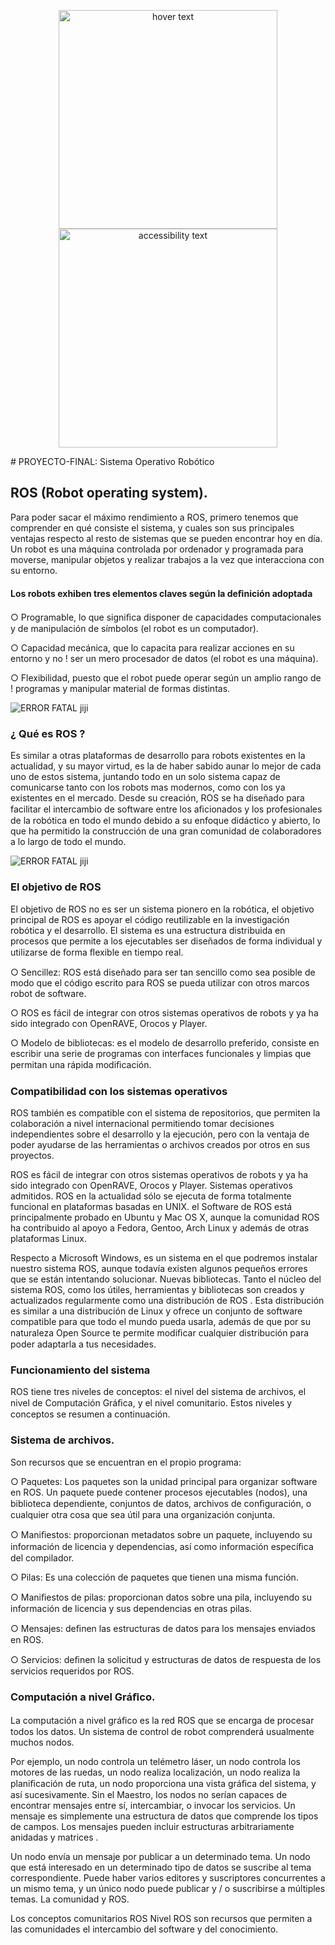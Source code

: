 <p align="center">
  <img src="https://github.com/Villalobos39/PROYECTO-FINAL/blob/master/Imagenes/LOGO_TECNM_GRIS.png" width="350" title="hover text">
  <img src="https://github.com/Villalobos39/PROYECTO-FINAL/blob/master/Imagenes/sistemas%20computacionales.png" width="350" alt="accessibility text">
</p>
# PROYECTO-FINAL: Sistema Operativo Robótico

## ROS (Robot operating system).

Para poder sacar el máximo rendimiento a ROS, primero tenemos que comprender en qué consiste el sistema, y cuales son sus principales ventajas respecto al resto de sistemas que se pueden encontrar hoy en día. Un robot es una máquina controlada por ordenador y programada para moverse, manipular objetos y realizar trabajos a la vez que interacciona con su entorno.

#### Los robots exhiben tres elementos claves según la deﬁnición adoptada

○ Programable, lo que signiﬁca disponer de capacidades computacionales y de manipulación de símbolos (el robot es un computador). 

○ Capacidad mecánica, que lo capacita para realizar acciones en su entorno y no ! ser un mero procesador de datos (el robot es una máquina).

○ Flexibilidad, puesto que el robot puede operar según un amplio rango de ! programas y manipular material de formas distintas.

![ERROR FATAL jiji](https://github.com/Villalobos39/PROYECTO-FINAL/blob/master/Imagenes/Rbot.png)

### ¿ Qué es ROS ?

Es similar a otras plataformas de desarrollo para robots existentes en la actualidad, y su mayor virtud, es la de haber sabido aunar lo mejor de cada uno de estos sistema, juntando todo en un solo sistema capaz de comunicarse tanto con los robots mas modernos, como con los ya existentes en el mercado. Desde su creación, ROS se ha diseñado para facilitar el intercambio de software entre los aﬁcionados y los profesionales de la robótica en todo el mundo debido a su enfoque didáctico y abierto, lo que ha permitido la construcción de una gran comunidad de colaboradores a lo largo de todo el mundo. 

![ERROR FATAL jiji](https://github.com/Villalobos39/PROYECTO-FINAL/blob/master/Imagenes/ROS.jpg)

### El objetivo de ROS
El objetivo de ROS no es ser un sistema pionero en la robótica, el objetivo principal de ROS es apoyar el código reutilizable en la investigación robótica y el desarrollo. 
El sistema es una estructura distribuida en procesos que permite a los ejecutables ser diseñados de forma individual y utilizarse de forma ﬂexible en tiempo real.

○ Sencillez: ROS está diseñado para ser tan sencillo como sea posible de modo que el código escrito para ROS se pueda utilizar con otros marcos robot de software. 

○ ROS es fácil de integrar con otros sistemas operativos de robots y ya ha sido integrado con OpenRAVE, Orocos y Player. 

○ Modelo de bibliotecas: es el modelo de desarrollo preferido, consiste en escribir una serie de programas con interfaces funcionales y limpias que permitan una rápida modiﬁcación. 

### Compatibilidad con los sistemas operativos 
ROS también es compatible con el sistema de repositorios, que permiten la colaboración a nivel internacional permitiendo tomar decisiones independientes sobre el desarrollo y la ejecución, pero con la ventaja de poder ayudarse de las herramientas o archivos creados por otros en sus proyectos.

ROS es fácil de integrar con otros sistemas operativos de robots y ya ha sido integrado con OpenRAVE, Orocos y Player. Sistemas operativos admitidos. ROS en la actualidad sólo se ejecuta de forma totalmente funcional en plataformas basadas en UNIX. el Software de ROS está principalmente probado en Ubuntu y Mac OS X, aunque la comunidad ROS ha contribuido al apoyo a Fedora, Gentoo, Arch Linux y además de otras plataformas Linux.

Respecto a Microsoft Windows, es un sistema en el que podremos instalar nuestro sistema ROS, aunque todavía existen algunos pequeños errores que se están intentando solucionar. Nuevas bibliotecas. Tanto el núcleo del sistema ROS, como los útiles, herramientas y bibliotecas son creados y actualizados regularmente como una distribución de ROS . Esta distribución es similar a una distribución de Linux y ofrece un conjunto de software compatible para que todo el mundo pueda usarla, además de que por su naturaleza Open Source te permite modiﬁcar cualquier distribución para poder adaptarla a tus necesidades.

### Funcionamiento del sistema
ROS tiene tres niveles de conceptos: el nivel del sistema de archivos, el nivel de Computación Gráﬁca, y el nivel comunitario. Estos niveles y conceptos se resumen a continuación.

### Sistema de archivos.
Son recursos que se encuentran en el propio programa: 

○ Paquetes: Los paquetes son la unidad principal para organizar software en ROS. Un paquete puede contener procesos ejecutables (nodos), una biblioteca dependiente, conjuntos de datos, archivos de conﬁguración, o cualquier otra cosa que sea útil para una organización conjunta. 

○ Maniﬁestos: proporcionan metadatos sobre un paquete, incluyendo su información de licencia y dependencias, así como información especíﬁca del compilador. 

○ Pilas: Es una colección de paquetes que tienen una misma función. 

○ Maniﬁestos de pilas: proporcionan datos sobre una pila, incluyendo su información de licencia y sus dependencias en otras pilas.

○ Mensajes: deﬁnen las estructuras de datos para los mensajes enviados en ROS.

○ Servicios:  deﬁnen la solicitud y estructuras de datos de respuesta de los servicios requeridos por ROS.

### Computación a nivel Gráﬁco. 
La computación a nivel gráﬁco es la red ROS que se encarga de procesar todos los datos. Un sistema de control de robot comprenderá usualmente muchos nodos.

Por ejemplo, un nodo controla un telémetro láser, un nodo controla los motores de las ruedas, un nodo realiza localización, un nodo realiza la planiﬁcación de ruta, un nodo proporciona una vista gráﬁca del sistema, y así sucesivamente. Sin el Maestro, los nodos no serían capaces de encontrar mensajes entre sí, intercambiar, o invocar los servicios. Un mensaje es simplemente una estructura de datos que comprende los tipos de campos. Los mensajes pueden incluir estructuras arbitrariamente anidadas y matrices .

Un nodo envía un mensaje por publicar a un determinado tema. Un nodo que está interesado en un determinado tipo de datos se suscribe al tema correspondiente. Puede haber varios editores y suscriptores concurrentes a un mismo tema, y un único nodo puede publicar y / o suscribirse a múltiples temas. La comunidad y ROS.

Los conceptos comunitarios ROS Nivel ROS son recursos que permiten a las comunidades el intercambio del software y del conocimiento.
